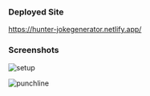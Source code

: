### Deployed Site

https://hunter-jokegenerator.netlify.app/

### Screenshots

![setup](./documentation/setup.png)

![punchline](./documentation/punchline.png)
